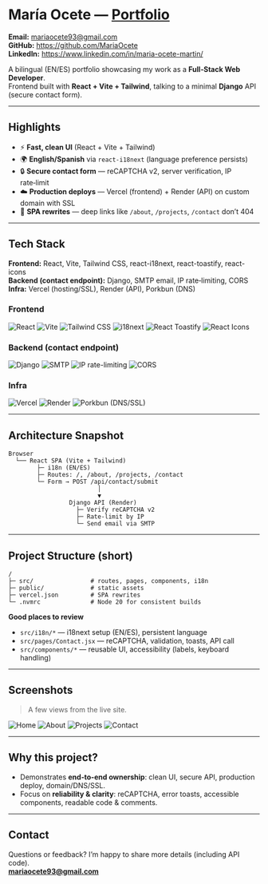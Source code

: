 # María Ocete — [Portfolio](https://mariaocete.com)

 
**Email:** mariaocete93@gmail.com  
**GitHub:** https://github.com/MariaOcete  
**LinkedIn:** https://www.linkedin.com/in/maria-ocete-martin/  

A bilingual (EN/ES) portfolio showcasing my work as a **Full‑Stack Web Developer**.  
Frontend built with **React + Vite + Tailwind**, talking to a minimal **Django** API (secure contact form).

---

## Highlights
- ⚡ **Fast, clean UI** (React + Vite + Tailwind)
- 🌍 **English/Spanish** via `react-i18next` (language preference persists)
- 🔒 **Secure contact form** — reCAPTCHA v2, server verification, IP rate‑limit
- ☁️ **Production deploys** — Vercel (frontend) + Render (API) on custom domain with SSL
- 🔗 **SPA rewrites** — deep links like `/about`, `/projects`, `/contact` don’t 404

---

## Tech Stack
**Frontend:** React, Vite, Tailwind CSS, react-i18next, react-toastify, react-icons  
**Backend (contact endpoint):** Django, SMTP email, IP rate‑limiting, CORS  
**Infra:** Vercel (hosting/SSL), Render (API), Porkbun (DNS)

### Frontend
![React](https://img.shields.io/badge/React-20232A?style=for-the-badge&logo=react&logoColor=61DAFB)
![Vite](https://img.shields.io/badge/Vite-646CFF?style=for-the-badge&logo=vite&logoColor=ffffff)
![Tailwind CSS](https://img.shields.io/badge/Tailwind_CSS-06B6D4?style=for-the-badge&logo=tailwindcss&logoColor=ffffff)
![i18next](https://img.shields.io/badge/i18next-26A69A?style=for-the-badge&logo=i18next&logoColor=ffffff)
![React Toastify](https://img.shields.io/badge/React_Toastify-20232A?style=for-the-badge&logo=react&logoColor=61DAFB)
![React Icons](https://img.shields.io/badge/React_Icons-20232A?style=for-the-badge&logo=react&logoColor=61DAFB)

### Backend (contact endpoint)
![Django](https://img.shields.io/badge/Django-092E20?style=for-the-badge&logo=django&logoColor=ffffff)
![SMTP](https://img.shields.io/badge/SMTP-3B82F6?style=for-the-badge&logo=minutemailer&logoColor=ffffff)
![IP rate-limiting](https://img.shields.io/badge/IP_rate%E2%80%91limiting-555555?style=for-the-badge)
![CORS](https://img.shields.io/badge/CORS-555555?style=for-the-badge)

### Infra
![Vercel](https://img.shields.io/badge/Vercel-000000?style=for-the-badge&logo=vercel&logoColor=ffffff)
![Render](https://img.shields.io/badge/Render-46E3B7?style=for-the-badge&logo=render&logoColor=111111)
![Porkbun (DNS/SSL)](https://img.shields.io/badge/Porkbun_(DNS%2FSSL)-FF6A8A?style=for-the-badge)

---

## Architecture Snapshot
```
Browser
  └── React SPA (Vite + Tailwind)
        ├─ i18n (EN/ES)
        ├─ Routes: /, /about, /projects, /contact
        └─ Form → POST /api/contact/submit
                         │
                         ▼
                 Django API (Render)
                   ├─ Verify reCAPTCHA v2
                   ├─ Rate‑limit by IP
                   └─ Send email via SMTP
```

---

## Project Structure (short)
```
/
├─ src/                # routes, pages, components, i18n
├─ public/             # static assets
├─ vercel.json         # SPA rewrites
└─ .nvmrc              # Node 20 for consistent builds
```

**Good places to review**
- `src/i18n/*` — i18next setup (EN/ES), persistent language
- `src/pages/Contact.jsx` — reCAPTCHA, validation, toasts, API call
- `src/components/*` — reusable UI, accessibility (labels, keyboard handling)

---

## Screenshots
> A few views from the live site.

![Home](https://github.com/user-attachments/assets/5149eadc-5998-4619-beeb-2025972807c5)
![About](https://github.com/user-attachments/assets/50022591-4ea1-48e6-ba2d-5761e4c951e1)
![Projects](https://github.com/user-attachments/assets/d9781f8b-86c0-4799-915d-225a64f73d96)
![Contact](https://github.com/user-attachments/assets/9c180cbc-a921-4054-8afe-e44450f4e377)

---

## Why this project?
- Demonstrates **end‑to‑end ownership**: clean UI, secure API, production deploy, domain/DNS/SSL.  
- Focus on **reliability & clarity**: reCAPTCHA, error toasts, accessible components, readable code & comments.

---

## Contact
Questions or feedback? I’m happy to share more details (including API code).  
**mariaocete93@gmail.com**
